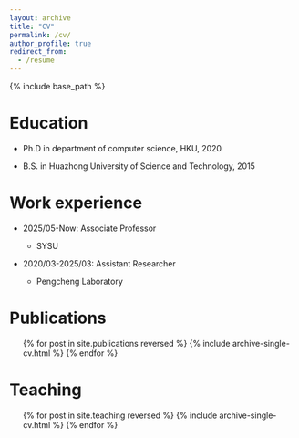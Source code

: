 ```yaml
---
layout: archive
title: "CV"
permalink: /cv/
author_profile: true
redirect_from:
  - /resume
---
```


{% include base_path %}

Education
======
* Ph.D in department of computer science, HKU, 2020
<!-- * M.S. in Jekyll, GitHub University, 2014 -->
* B.S. in Huazhong University of Science and Technology, 2015

Work experience
======
* 2025/05-Now: Associate Professor
  * SYSU
  <!-- * Duties includes: Updates and improvements to template
  * Supervisor: The Users -->

* 2020/03-2025/03: Assistant Researcher 
  * Pengcheng Laboratory
  <!-- * Duties included: Merging pull requests
  * Supervisor: Professor Hub -->

<!-- * Summer 2015: Research Assistant
  * GitHub University
  * Duties included: Tagging issues
  * Supervisor: Professor Git -->
  
<!-- Skills
======
* Skill 1
* Skill 2
  * Sub-skill 2.1
  * Sub-skill 2.2
  * Sub-skill 2.3
* Skill 3 -->

Publications
======
  <ul>{% for post in site.publications reversed %}
    {% include archive-single-cv.html %}
  {% endfor %}</ul>
  
<!-- Talks
======
  <ul>{% for post in site.talks reversed %}
    {% include archive-single-talk-cv.html  %}
  {% endfor %}</ul> -->
  
Teaching
======
  <ul>{% for post in site.teaching reversed %}
    {% include archive-single-cv.html %}
  {% endfor %}</ul>
  
<!-- Service and leadership
======
* Currently signed in to 43 different slack teams -->
